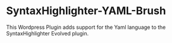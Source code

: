 SyntaxHighlighter-YAML-Brush
============================

This Wordpress Plugin adds support for the Yaml language to the SyntaxHighlighter Evolved plugin.

